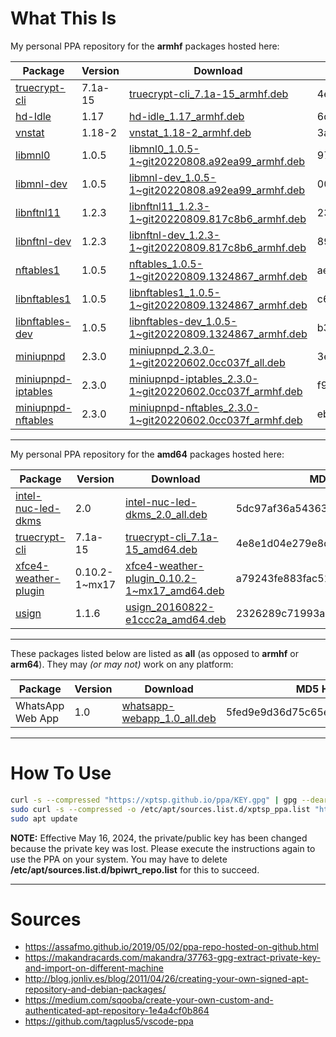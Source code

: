 # What This Is

My personal PPA repository for the **armhf** packages hosted here:

| Package | Version | Download | MD5 Hash |
|---------|---------|----------|----------|
| [truecrypt-cli](https://github.com/stefansundin/truecrypt.deb) | 7.1a-15 | [truecrypt-cli_7.1a-15_armhf.deb](https://github.com/xptsp/ppa/raw/main/armhf/truecrypt-cli_7.1a-15_armhf.deb) | 4e8e1d04e279e8d2c2c0c24bfde5902a |
| [hd-Idle](https://github.com/adelolmo/hd-idle) | 1.17 | [hd-idle_1.17_armhf.deb](https://github.com/xptsp/ppa/raw/main/armhf/hd-idle_1.17_armhf.deb) | 6d4be65b120d9771c1ea235c41035525 |
| [vnstat](https://github.com/vergoh/vnstat) | 1.18-2 | [vnstat_1.18-2_armhf.deb](https://github.com/xptsp/ppa/raw/main/armhf/vnstat_1.18-2_armhf.deb) | 3a3dd6ed886b5fc4269031def75dddec | 
| [libmnl0](https://git.netfilter.org/libmnl/commit/?id=a92ea99316682de75b0cbbbc0c753c7534212853) | 1.0.5 | [libmnl0_1.0.5-1~git20220808.a92ea99_armhf.deb](https://github.com/xptsp/ppa/raw/main/armhf/libmnl0_1.0.5-1~git20220808.a92ea99_armhf.deb) | 97e1f5db9d8bbff08df1600f7d89c40f |  
| [libmnl-dev](https://git.netfilter.org/libmnl/commit/?id=a92ea99316682de75b0cbbbc0c753c7534212853) | 1.0.5 | [libmnl-dev_1.0.5-1~git20220808.a92ea99_armhf.deb](https://github.com/xptsp/ppa/raw/main/armhf/libmnl-dev_1.0.5-1~git20220808.a92ea99_armhf.deb) | 0030a7c21a0ada090d68ab13d84b9768 | 
| [libnftnl11](http://git.netfilter.org/libnftnl/commit/?id=817c8b66f1ea8c223b7513d4cd7bff525d8a0a9f) | 1.2.3 | [libnftnl11_1.2.3-1~git20220809.817c8b6_armhf.deb](https://github.com/xptsp/ppa/raw/main/armhf/libnftnl11_1.2.3-1~git20220809.817c8b6_armhf.deb) | 234e7b274d286c621be2e535a81ff644 | 
| [libnftnl-dev](http://git.netfilter.org/libnftnl/commit/?id=817c8b66f1ea8c223b7513d4cd7bff525d8a0a9f) | 1.2.3 | [libnftnl-dev_1.2.3-1~git20220809.817c8b6_armhf.deb](https://github.com/xptsp/ppa/raw/main/armhf/libnftnl-dev_1.2.3-1~git20220809.817c8b6_armhf.deb) | 892118279a4f3cdb064720d80338d9cd |
| [nftables1](http://git.netfilter.org/nftables/commit/?id=132486709b1194c9f4ff721db8d5873838965548) | 1.0.5 | [nftables_1.0.5-1~git20220809.1324867_armhf.deb](https://github.com/xptsp/ppa/raw/main/armhf/nftables_1.0.5-1~git20220809.1324867_armhf.deb) | ae95b46d25703334bac626f280f96129 |  
| [libnftables1](http://git.netfilter.org/nftables/commit/?id=132486709b1194c9f4ff721db8d5873838965548) | 1.0.5 | [libnftables1_1.0.5-1~git20220809.1324867_armhf.deb](https://github.com/xptsp/ppa/raw/main/armhf/libnftables1_1.0.5-1~git20220809.1324867_armhf.deb) | c619fdbaa08cc6445e24ea0754098194 |
| [libnftables-dev](http://git.netfilter.org/nftables/commit/?id=132486709b1194c9f4ff721db8d5873838965548) | 1.0.5 | [libnftables-dev_1.0.5-1~git20220809.1324867_armhf.deb](https://github.com/xptsp/ppa/raw/main/armhf/libnftables-dev_1.0.5-1~git20220809.1324867_armhf.deb) | b3ac6735255a5473614d108d98ce6bdb |
| [miniupnpd](https://github.com/miniupnp/miniupnp/tree/0cc037f8b0d563334bace7af4e00e9041cfa97e6) | 2.3.0 | [miniupnpd_2.3.0-1~git20220602.0cc037f_all.deb](https://github.com/xptsp/ppa/raw/main/armhf/miniupnpd_2.3.0-1~git20220602.0cc037f_all.deb) | 3e3ba6aef509c11e3280776acfb893cd |
| [miniupnpd-iptables](https://github.com/miniupnp/miniupnp/tree/0cc037f8b0d563334bace7af4e00e9041cfa97e6) | 2.3.0 | [miniupnpd-iptables_2.3.0-1~git20220602.0cc037f_armhf.deb](https://github.com/xptsp/ppa/raw/main/armhf/miniupnpd-iptables_2.3.0-1~git20220602.0cc037f_armhf.deb) | f9249a8ee438585704a15c83dbd81539 |  
| [miniupnpd-nftables](https://github.com/miniupnp/miniupnp/tree/0cc037f8b0d563334bace7af4e00e9041cfa97e6) | 2.3.0 | [miniupnpd-nftables_2.3.0-1~git20220602.0cc037f_armhf.deb](https://github.com/xptsp/ppa/raw/main/armhf/miniupnpd-nftables_2.3.0-1~git20220602.0cc037f_armhf.deb) | ebe48e7add1edc4a4c0514e63265abc5 |  

----

My personal PPA repository for the **amd64** packages hosted here:

| Package | Version | Download | MD5 Hash |
|---------|---------|----------|----------|
| [intel-nuc-led-dkms](https://github.com/xptsp/intel_nuc_led) | 2.0 | [intel-nuc-led-dkms_2.0_all.deb](https://github.com/xptsp/ppa/raw/main/amd64/intel-nuc-led-dkms_2.0_all.deb) | 5dc97af36a54363009710af702a4ada5 |
| [truecrypt-cli](https://github.com/stefansundin/truecrypt.deb) | 7.1a-15 | [truecrypt-cli_7.1a-15_amd64.deb](https://github.com/xptsp/ppa/raw/main/amd64/truecrypt-cli_7.1a-15_amd64.deb) | 4e8e1d04e279e8d2c2c0c24bfde5902a |
| [xfce4-weather-plugin](https://mxrepo.com/mx/repo/pool/main/x/xfce4-weather-plugin/) | 0.10.2-1~mx17 | [xfce4-weather-plugin_0.10.2-1~mx17_amd64.deb](https://github.com/xptsp/ppa/raw/main/amd64/xfce4-weather-plugin_0.10.2-1~mx17_amd64.deb) | a79243fe883fac516c1b8f451f5b6663 |  
| [usign](https://github.com/xypron/usign) | 1.1.6 | [usign_20160822-e1ccc2a_amd64.deb](https://github.com/xptsp/ppa/raw/main/amd64/usign_20160822-e1ccc2a_amd64.deb) | 2326289c71993a21797f4a2888f92ea2 | 
----

These packages listed below are listed as **all** (as opposed to **armhf** or **arm64**).  They may *(or may not)* work on any platform:

| Package | Version | Download | MD5 Hash |
|---------|---------|----------|----------|
| WhatsApp Web App | 1.0 | [whatsapp-webapp_1.0_all.deb](https://github.com/xptsp/ppa/raw/main/amd64/whatsapp-webapp_1.0_all.deb) | 5fed9e9d36d75c65efa6b3d96f44aaa8 | 

----

# How To Use

```bash
curl -s --compressed "https://xptsp.github.io/ppa/KEY.gpg" | gpg --dearmor | sudo tee /etc/apt/trusted.gpg.d/xptsp_ppa.gpg >/dev/null
sudo curl -s --compressed -o /etc/apt/sources.list.d/xptsp_ppa.list "https://xptsp.github.io/ppa/ppa.list"
sudo apt update
```

**NOTE:** Effective May 16, 2024, the private/public key has been changed because the private key was lost.  Please execute the instructions again to use the PPA on your system.  You may have to delete **/etc/apt/sources.list.d/bpiwrt_repo.list** for this to succeed. 

----

# Sources

- https://assafmo.github.io/2019/05/02/ppa-repo-hosted-on-github.html
- https://makandracards.com/makandra/37763-gpg-extract-private-key-and-import-on-different-machine
- http://blog.jonliv.es/blog/2011/04/26/creating-your-own-signed-apt-repository-and-debian-packages/
- https://medium.com/sqooba/create-your-own-custom-and-authenticated-apt-repository-1e4a4cf0b864
- https://github.com/tagplus5/vscode-ppa

<!-- GitHub Email: 43975081+xptsp@users.noreply.github.com -->
